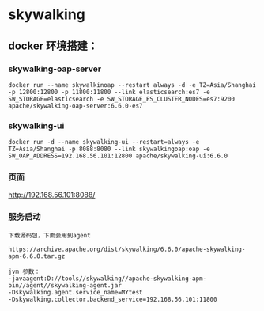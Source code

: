 # skywalking
## docker 环境搭建：
### skywalking-oap-server
```
docker run --name skywalkinoap --restart always -d -e TZ=Asia/Shanghai -p 12800:12800 -p 11800:11800 --link elasticsearch:es7 -e SW_STORAGE=elasticsearch -e SW_STORAGE_ES_CLUSTER_NODES=es7:9200 apache/skywalking-oap-server:6.6.0-es7
```

### skywalking-ui
```
docker run -d --name skywalking-ui --restart=always -e TZ=Asia/Shanghai -p 8088:8080 --link skywalkingoap:oap -e SW_OAP_ADDRESS=192.168.56.101:12800 apache/skywalking-ui:6.6.0
```
### 页面
http://192.168.56.101:8088/
### 服务启动
```
下载源码包，下面会用到agent

https://archive.apache.org/dist/skywalking/6.6.0/apache-skywalking-apm-6.6.0.tar.gz

jvm 参数：
-javaagent:D://tools//skywalking//apache-skywalking-apm-bin//agent//skywalking-agent.jar
-Dskywalking.agent.service_name=MYtest
-Dskywalking.collector.backend_service=192.168.56.101:11800
```